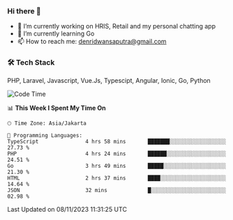 ### Hi there 👋

- 🔭 I’m currently working on HRIS, Retail and my personal chatting app
- 🌱 I’m currently learning Go
- 📫 How to reach me: denridwansaputra@gmail.com


### 🛠 Tech Stack
PHP, Laravel, Javascript, Vue.Js, Typescipt, Angular, Ionic, Go, Python


<!--START_SECTION:waka-->
![Code Time](http://img.shields.io/badge/Code%20Time-3%2C812%20hrs%2020%20mins-blue)

📊 **This Week I Spent My Time On** 

```text
🕑︎ Time Zone: Asia/Jakarta

💬 Programming Languages: 
TypeScript               4 hrs 58 mins       ███████░░░░░░░░░░░░░░░░░░   27.73 % 
PHP                      4 hrs 24 mins       ██████░░░░░░░░░░░░░░░░░░░   24.51 % 
Go                       3 hrs 49 mins       █████░░░░░░░░░░░░░░░░░░░░   21.30 % 
HTML                     2 hrs 37 mins       ████░░░░░░░░░░░░░░░░░░░░░   14.64 % 
JSON                     32 mins             █░░░░░░░░░░░░░░░░░░░░░░░░   02.98 % 
```


 Last Updated on 08/11/2023 11:31:25 UTC
<!--END_SECTION:waka-->
